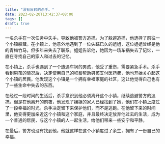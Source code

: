 ```yaml
---
title: "没有反转的杀手。"
date: 2023-02-20T13:42:37+08:00
tags: []
draft: true
---
```


一名杀手在一次任务中失手，导致他被警方追捕。为了躲避追捕，他选择了前往一个小镇躲藏。在小镇上，他意外地遇到了一位失踪已久的姐姐，这位姐姐曾经是他的青梅竹马，但多年来失去了联系。姐姐告诉他，她因为一场车祸失去了记忆，一直在寻找自己的家人和过去的记忆。

在小镇上，杀手也遇到了一个遭遇车祸的男孩，他受了重伤，需要紧急手术。杀手看到男孩的情况后，决定使用自己的积蓄帮助男孩支付医药费，他也开始关心起这个小镇的居民。他发现这个小镇是一个拥有幸福家庭的社区，这让他觉得自己也有了一些生命中失去的东西。

在经过一段时间的生活后，杀手意识到他必须离开这个小镇，继续逃避警方的追捕。但是在他离开的前夜，他发现了姐姐的家人已经找到了她，他们在小镇上度过了一段幸福的时光。杀手决定留下来保护他们，而不是逃跑。在他留下来的时间里，他变得更加亲近这个小镇和这个家庭，并且最终决定放弃他过去的生活，成为一个普通的居民，与这个小镇的人一起生活，给他们带来一些安宁和平静。

在最后，警方也没有找到他，他就这样在这个小镇度过了余生，拥有了一份自己的幸福。